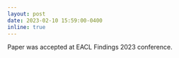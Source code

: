 ```yaml
---
layout: post
date: 2023-02-10 15:59:00-0400
inline: true
---
```


Paper was accepted at EACL Findings 2023 conference. 